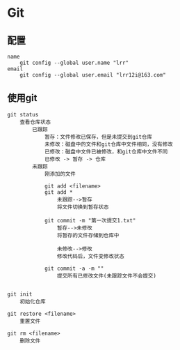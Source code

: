 # Git
## 配置
    name
        git config --global user.name "lrr"
    email
        git config --global user.email "lrr12i@163.com"

## 使用git
    git status 
        查看仓库状态
            已跟踪
                暂存：文件修改已保存，但是未提交到git仓库
                未修改：磁盘中的文件和git仓库中文件相同，没有修改
                已修改：磁盘中文件已被修改，和git仓库中文件不同
                已修改 -> 暂存 -> 仓库
            未跟踪
                刚添加的文件

                git add <filename>
                git add *
                    未跟踪-->暂存
                    将文件切换到暂存状态

                git commit -m "第一次提交1.txt"
                    暂存-->未修改
                    将暂存的文件存储到仓库中

                    未修改-->修改
                    修改代码后，文件变修改状态

                git commit -a -m ""
                    提交所有已修改文件(未跟踪文件不会提交)
                

    git init
        初始化仓库

    git restore <filename>
        重置文件

    git rm <filename>
        删除文件

    
